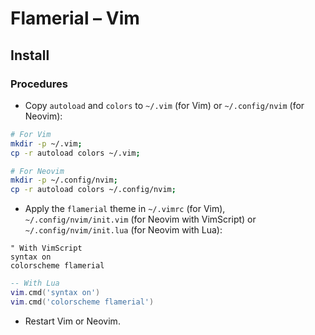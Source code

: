 # Flamerial – Vim
## Install
### Procedures
- Copy `autoload` and `colors` to `~/.vim` (for Vim) or `~/.config/nvim` (for Neovim):

```zsh
# For Vim
mkdir -p ~/.vim;
cp -r autoload colors ~/.vim;
```

```zsh
# For Neovim
mkdir -p ~/.config/nvim;
cp -r autoload colors ~/.config/nvim;
```

- Apply the `flamerial` theme in `~/.vimrc` (for Vim), `~/.config/nvim/init.vim` (for Neovim with VimScript) or `~/.config/nvim/init.lua` (for Neovim with Lua):

```vim
" With VimScript
syntax on
colorscheme flamerial
```

```lua
-- With Lua
vim.cmd('syntax on')
vim.cmd('colorscheme flamerial')
```

- Restart Vim or Neovim.
